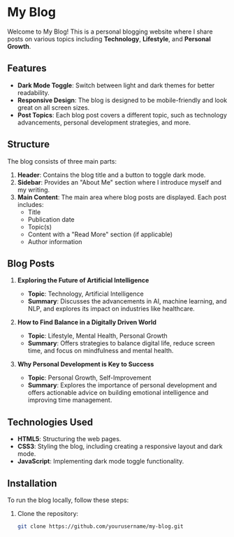 # My Blog

Welcome to My Blog! This is a personal blogging website where I share posts on various topics including **Technology**, **Lifestyle**, and **Personal Growth**.

## Features

- **Dark Mode Toggle**: Switch between light and dark themes for better readability.
- **Responsive Design**: The blog is designed to be mobile-friendly and look great on all screen sizes.
- **Post Topics**: Each blog post covers a different topic, such as technology advancements, personal development strategies, and more.

## Structure

The blog consists of three main parts:

1. **Header**: Contains the blog title and a button to toggle dark mode.
2. **Sidebar**: Provides an "About Me" section where I introduce myself and my writing.
3. **Main Content**: The main area where blog posts are displayed. Each post includes:
   - Title
   - Publication date
   - Topic(s)
   - Content with a "Read More" section (if applicable)
   - Author information

## Blog Posts

1. **Exploring the Future of Artificial Intelligence**
   - **Topic**: Technology, Artificial Intelligence
   - **Summary**: Discusses the advancements in AI, machine learning, and NLP, and explores its impact on industries like healthcare.
   
2. **How to Find Balance in a Digitally Driven World**
   - **Topic**: Lifestyle, Mental Health, Personal Growth
   - **Summary**: Offers strategies to balance digital life, reduce screen time, and focus on mindfulness and mental health.

3. **Why Personal Development is Key to Success**
   - **Topic**: Personal Growth, Self-Improvement
   - **Summary**: Explores the importance of personal development and offers actionable advice on building emotional intelligence and improving time management.

## Technologies Used

- **HTML5**: Structuring the web pages.
- **CSS3**: Styling the blog, including creating a responsive layout and dark mode.
- **JavaScript**: Implementing dark mode toggle functionality.

## Installation

To run the blog locally, follow these steps:

1. Clone the repository:
   ```bash
   git clone https://github.com/yourusername/my-blog.git
